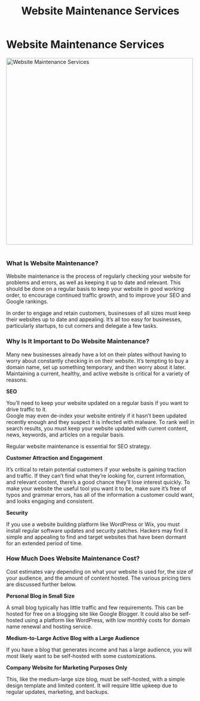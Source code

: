 ﻿---
layout: ../../../layouts/ServiceLayout.astro
title: "Website Maintenance Services"
faqtitle1: "Why is website maintenance crucial for businesses?"
faqtext1: "Website maintenance plays a crucial role in ensuring the continued functionality, security, and relevance of a business website. Regular maintenance helps identify and address issues, update content, and optimize performance, ultimately enhancing user experience, driving traffic, and improving search engine rankings."

faqtitle2: "What distinguishes professional website maintenance from sporadic updates?"
faqtext2: "Professional website maintenance involves proactive monitoring, regular updates, and comprehensive checks to ensure the smooth functioning and security of a website. Unlike sporadic updates, professional maintenance services adhere to industry best practices, address potential vulnerabilities, and prioritize the long-term health and performance of the website."

faqtitle3: "How can Techno Serve Ltd's Website Maintenance Services benefit businesses?"
faqtext3: "Techno Serve Ltd offers comprehensive website maintenance services designed to meet the diverse needs of businesses across various industries. Our experienced team of professionals provides proactive monitoring, timely updates, and security enhancements to keep websites running smoothly and securely. With our commitment to excellence and legendary support, we empower businesses to maintain a strong online presence and drive digital success effectively."

---
 # Website Maintenance Services

<img src="/assets/img/service/website-maintenance.png" alt="Website Maintenance Services" style="width: 500px"><br><br>

### What Is Website Maintenance?

Website maintenance is the process of regularly checking your website for problems and errors, as well as keeping it up to date and relevant. This should be done on a regular basis to keep your website in good working order, to encourage continued traffic growth, and to improve your SEO and Google rankings.

In order to engage and retain customers, businesses of all sizes must keep their websites up to date and appealing. It’s all too easy for businesses, particularly startups, to cut corners and delegate a few tasks.

### Why Is It Important to Do Website Maintenance?

Many new businesses already have a lot on their plates without having to worry about constantly checking in on their website. It’s tempting to buy a domain name, set up something temporary, and then worry about it later. Maintaining a current, healthy, and active website is critical for a variety of reasons.

**SEO**

You’ll need to keep your website updated on a regular basis if you want to drive traffic to it.  
Google may even de-index your website entirely if it hasn’t been updated recently enough and they suspect it is infected with malware. To rank well in search results, you must keep your website updated with current content, news, keywords, and articles on a regular basis.

Regular website maintenance is essential for SEO strategy.

**Customer Attraction and Engagement**

It’s critical to retain potential customers if your website is gaining traction and traffic. If they can’t find what they’re looking for, current information, and relevant content, there’s a good chance they’ll lose interest quickly. To make your website the useful tool you want it to be, make sure it’s free of typos and grammar errors, has all of the information a customer could want, and looks engaging and consistent.

**Security**

If you use a website building platform like WordPress or Wix, you must install regular software updates and security patches. Hackers may find it simple and appealing to find and target websites that have been dormant for an extended period of time.

### How Much Does Website Maintenance Cost?

Cost estimates vary depending on what your website is used for, the size of your audience, and the amount of content hosted. The various pricing tiers are discussed further below.

**Personal Blog in Small Size**

A small blog typically has little traffic and few requirements. This can be hosted for free on a blogging site like Google Blogger. It could also be self-hosted using a platform like WordPress, with low monthly costs for domain name renewal and hosting service.

**Medium-to-Large Active Blog with a Large Audience**

If you have a blog that generates income and has a large audience, you will most likely want to be self-hosted with some customizations.

  
**Company Website for Marketing Purposes Only**

This, like the medium-large size blog, must be self-hosted, with a simple design template and limited content. It will require little upkeep due to regular updates, marketing, and backups.
